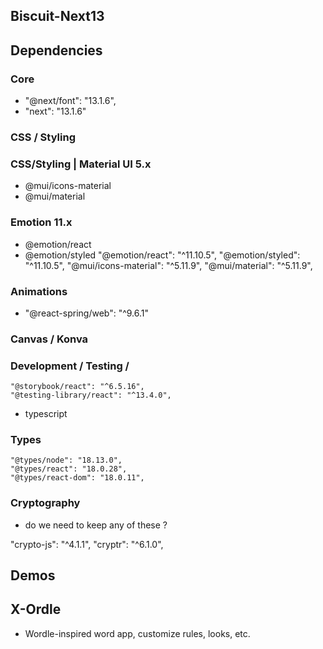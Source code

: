 ## Biscuit-Next13


## Dependencies

### Core
- "@next/font": "13.1.6",
- "next": "13.1.6"



### CSS / Styling

### CSS/Styling | Material UI 5.x
- @mui/icons-material 
- @mui/material 

### Emotion 11.x
- @emotion/react
- @emotion/styled
    "@emotion/react": "^11.10.5",
    "@emotion/styled": "^11.10.5",
    "@mui/icons-material": "^5.11.9",
    "@mui/material": "^5.11.9",

### Animations
- "@react-spring/web": "^9.6.1"



### Canvas / Konva

### Development / Testing /
    "@storybook/react": "^6.5.16",
    "@testing-library/react": "^13.4.0",
- typescript

### Types
    "@types/node": "18.13.0",
    "@types/react": "18.0.28",
    "@types/react-dom": "18.0.11",


### Cryptography 

- do we need to keep any of these ? 
<!-- "bcrypt": "^5.1.0", -->
"crypto-js": "^4.1.1",
"cryptr": "^6.1.0",

## Demos


## X-Ordle
- Wordle-inspired word app, customize rules, looks, etc. 



